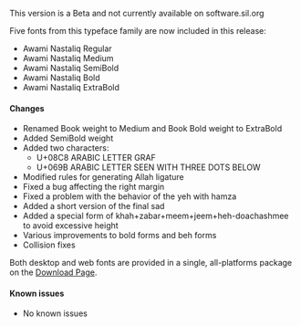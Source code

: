 
This version is a Beta and not currently available on software.sil.org

Five fonts from this typeface family are now included in this release:
      
- Awami Nastaliq Regular
- Awami Nastaliq Medium
- Awami Nastaliq SemiBold
- Awami Nastaliq Bold
- Awami Nastaliq ExtraBold

#### Changes

- Renamed Book weight to Medium and Book Bold weight to ExtraBold
- Added SemiBold weight
- Added two characters:
	- U+08C8 ARABIC LETTER GRAF
	- U+069B ARABIC LETTER SEEN WITH THREE DOTS BELOW
- Modified rules for generating Allah ligature
- Fixed a bug affecting the right margin
- Fixed a problem with the behavior of the yeh with hamza
- Added a short version of the final sad
- Added a special form of khah+zabar+meem+jeem+heh-doachashmee to avoid excessive height
- Various improvements to bold forms and beh forms
- Collision fixes

Both desktop and web fonts are provided in a single, all-platforms package on the [Download Page](https://software.sil.org/awami/download/).

#### Known issues

- No known issues


